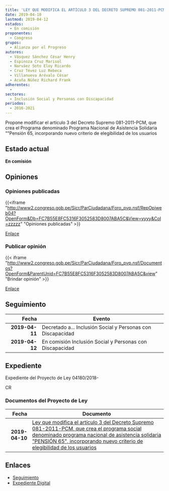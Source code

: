 ```yaml
---
title: 'LEY QUE MODIFICA EL ARTÍCULO 3 DEL DECRETO SUPREMO 081-2011-PCM, QUE CREA EL PROGRAMA SOCIAL DENOMINADO PROGRAMA NACIONAL DE ASISTENCIA SOLIDARIA "PENSIÓN 65", INCORPORANDO NUEVO CRITERIO DE ELEGIBILIDAD DE LOS USUARIOS'
date: 2019-04-10
lastmod: 2019-04-12
estados: 
  - En comisión
proponentes: 
  - Congreso
grupos: 
  - Alianza por el Progreso
autores: 
  - Vásquez Sánchez César Henry
  - Espinoza Cruz Marisol
  - Narváez Soto Eloy Ricardo
  - Cruz Tévez Luz Rebeca
  - Villanueva Arévalo César
  - Acuña Núñez Richard Frank
adherentes: 
  - 
sectores: 
  - Inclusión Social y Personas con Discapacidad
periodos: 
  - 2016-2021
---
```


Propone modificar el artículo 3 del Decreto Supremo 081-2011-PCM, que crea el Programa denominado Programa Nacional de Asistencia Solidaria ""Pensión 65, incorporando nuevo criterio de elegibilidad de los usuarios


## Estado actual

**En comisión**

## Opiniones

### Opiniones publicadas

{{<iframe "http://www2.congreso.gob.pe/Sicr/ParCiudadana/Foro_pvp.nsf/RepOpiweb04?OpenForm&Db=FC7B55E8FC5316F3052583D8007ABA5C&View=yyyy&Col=zzzzz" "Opiniones publicadas" >}}

[Enlace](http://www2.congreso.gob.pe/Sicr/ParCiudadana/Foro_pvp.nsf/RepOpiweb04?OpenForm&Db=FC7B55E8FC5316F3052583D8007ABA5C&View=yyyy&Col=zzzzz)
### Publicar opinión

{{< iframe "http://www2.congreso.gob.pe/Sicr/ParCiudadana/Foro_pvp.nsf/Documentos?OpenForm&ParentUnid=FC7B55E8FC5316F3052583D8007ABA5C&view" "Brindar opinión" >}}

[Enlace](http://www2.congreso.gob.pe/Sicr/ParCiudadana/Foro_pvp.nsf/Documentos?OpenForm&ParentUnid=FC7B55E8FC5316F3052583D8007ABA5C&view)

## Seguimiento

| Fecha | Evento |
|------:|--------|
| **2019-04-11** | Decretado a... Inclusión Social y Personas con Discapacidad|
| **2019-04-12** | En comisión Inclusión Social y Personas con Discapacidad|


## Expediente

Expediente del Proyecto de Ley 04180/2018-

CR


### Documentos del Proyecto de Ley

| Fecha | Documento |
|------:|--------|
| **2019-04-10** | [Ley que modifica el artículo 3 del Decreto Supremo 081-2011-PCM, que crea el programa social denominado programa nacional de asistencia solidaria "PENSIÓN 65", incorporando nuevo criterio de elegibilidad de los usuarios](http://www.leyes.congreso.gob.pe/Documentos/2016_2021/Proyectos_de_Ley_y_de_Resoluciones_Legislativas/PL0418020190410..pdf) |

## Enlaces 

- [Seguimiento](http://www2.congreso.gob.pe/Sicr/TraDocEstProc/CLProLey2016.nsf/f7fff46988ca05b1052578e100829cc7/65adb3a5f2232c68052583d900013539?OpenDocument)
- [Expediente Digital](http://www2.congreso.gob.pe/Sicr/TraDocEstProc/CLProLey2016.nsf/f7fff46988ca05b1052578e100829cc7/65adb3a5f2232c68052583d900013539?OpenDocument&Click=05257FB7005EB655.eb71d0cf91d8294e05256cdf006b5706/$Body/0.1C6C)
